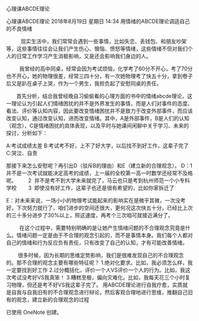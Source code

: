 心理课ABCDE理论

心理课ABCDE理论
2018年8月19日 星期日
14:34
用情绪的ABCDE理论调适自己的不良情绪

           现实生活中，我们常常会遇到一些事情，比如失恋、丢钱包、和朋友吵架等，这些事情往往会让我们产生伤心、懊恼、愤怒等情绪，这些情绪不但对我们个人的日常工作学习产生消极影响，又是还会影响我们身边的人。

          我曾经的高中同桌，经常会因为考试烦恼，化学考了60分不开心，考了70分也不开心，她的物理很差，经常三四十分，有一次她物理考了快五十分，拿到卷子后又是趴在桌子上哭，作为一个男生，我担负起了安慰同桌的责任。

        首先分析，结合我曾经晚自习偷偷看的心理方面的书中的情绪abcde理论，这一理论认为引起人们情绪困扰的并不是外界发生的事情，而是人们对事件的态度、看法、评价等认知内容，因此要改变情绪困扰并不是致力于改变外部事件，而应该改变认知，通过改变认知，进而改变情绪。其中，A是外部事件，B是人们的认知（观念），C是情绪困扰的具体表现，以及平时与她课间闲聊中关于学习、未来的探讨，分析如下：

A:考试成绩太差
B:考试考不好，上不了好大学，以后找不到好工作，这辈子完了
C:哭泣、自责

那接下来怎么安慰呢？再引出D（驳斥B的理由）和E（建立新的合理观念）。
D：1  并不是一次考试就能决定高考的成绩，上一届的全校第一高一时数学还经常不及格呢。
       2  并不是考不到大学未来就完了，马云也只是考到杭州师范一个小专科学校
       3  即使没有好工作，这辈子也还是很有希望的，比如你家拆迁了

E：对未来来说，一场小小的物理考试能起来的影响实在是微乎其微，一次没考好，下次努力就行了，咱们进步的空间还很大，更何况这次快五十分，已经比上次的三十多分进步了30%以上，照这速度，再考个三次咱可就接近满分了。

          在这个过程中，需要特别明确的是让她产生情绪问题的不合理观念究竟是什么。情绪问题一定是由于不合理的观念引起的，而不是事情本身。我们每个人都对自己的情绪和行为反应负有责任，只有改变了自己的认知，才有可能改善情绪。

         很多时候，因为长期的思维定势影响，我们是很难发现自己的不合理观念的。那不合理的观念主要有哪些特征呢？
1.绝对化要求。比如，我必须怎么样，我一定要找到好工作
2.过分概括化，评价一个人VS评价一个人的行为。比如，我这次考试没考好VS我真笨！
3.糟糕至极，偏向灾难化。比如，我每天花三个小时复习物理，但还是考不好VS我这辈子完了。
用ABCDE理论进行自我疗愈，实质就是自我与自我旧有的不合理观念进行辩论，然后客观合理地进行思维，推翻自己旧有的观念，建立新的合理观念的过程

已使用 OneNote 创建。